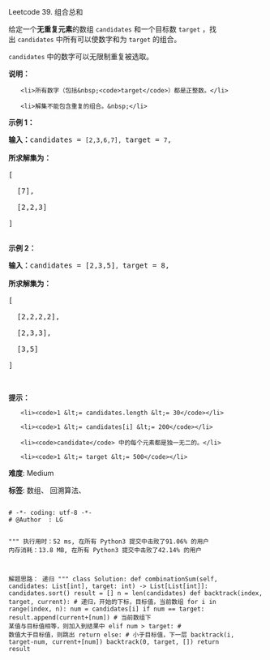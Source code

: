 Leetcode 39. 组合总和
<p>给定一个<strong>无重复元素</strong>的数组&nbsp;<code>candidates</code>&nbsp;和一个目标数&nbsp;<code>target</code>&nbsp;，找出&nbsp;<code>candidates</code>&nbsp;中所有可以使数字和为&nbsp;<code>target</code>&nbsp;的组合。</p>


<p><code>candidates</code>&nbsp;中的数字可以无限制重复被选取。</p>



<p><strong>说明：</strong></p>



<ul>

	<li>所有数字（包括&nbsp;<code>target</code>）都是正整数。</li>

	<li>解集不能包含重复的组合。&nbsp;</li>

</ul>



<p><strong>示例&nbsp;1：</strong></p>



<pre><strong>输入：</strong>candidates = <code>[2,3,6,7], </code>target = <code>7</code>,

<strong>所求解集为：</strong>

[

  [7],

  [2,2,3]

]

</pre>



<p><strong>示例&nbsp;2：</strong></p>



<pre><strong>输入：</strong>candidates = [2,3,5]<code>, </code>target = 8,

<strong>所求解集为：</strong>

[

&nbsp; [2,2,2,2],

&nbsp; [2,3,3],

&nbsp; [3,5]

]</pre>



<p>&nbsp;</p>



<p><strong>提示：</strong></p>



<ul>

	<li><code>1 &lt;= candidates.length &lt;= 30</code></li>

	<li><code>1 &lt;= candidates[i] &lt;= 200</code></li>

	<li><code>candidate</code> 中的每个元素都是独一无二的。</li>

	<li><code>1 &lt;= target &lt;= 500</code></li>

</ul>





 **难度**: Medium



 **标签**: 数组、 回溯算法、 





<div class="hcb_wrap">
<pre class="prism undefined-numbers lang-python" data-lang="Python"><code>
# -*- coding: utf-8 -*-
# @Author  : LG

"""
执行用时：52 ms, 在所有 Python3 提交中击败了91.06% 的用户
内存消耗：13.8 MB, 在所有 Python3 提交中击败了42.14% 的用户

解题思路：
    递归
"""
class Solution:
    def combinationSum(self, candidates: List[int], target: int) -> List[List[int]]:
        candidates.sort()
        result = []
        n = len(candidates)
        def backtrack(index, target, current):  # 递归，开始的下标，目标值，当前数组
            for i in range(index, n):
                num = candidates[i]
                if num == target:
                    result.append(current+[num])    # 当前数组下 某值与目标值相等，则加入到结果中
                elif num > target:  # 数值大于目标值，则跳出
                    return
                else:               # 小于目标值，下一层
                    backtrack(i, target-num, current+[num])
        backtrack(0, target, [])
        return result</code></pre></div>
